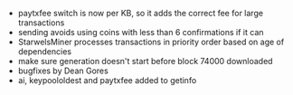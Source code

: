 * paytxfee switch is now per KB, so it adds the correct fee for large transactions
* sending avoids using coins with less than 6 confirmations if it can
* StarwelsMiner processes transactions in priority order based on age of dependencies
* make sure generation doesn't start before block 74000 downloaded
* bugfixes by Dean Gores
* ai, keypoololdest and paytxfee added to getinfo
